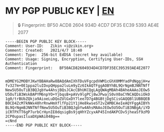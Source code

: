 # MY PGP PUBLIC KEY | [EN](https://github.com/Zikinn/PGP/blob/main/README_EN.md)
> 🔒 Fingerprint: BF50 ACD8 2604 934D 4CD7  DF35 EC39 5393 AE4E 2077

```
-----BEGIN PGP PUBLIC KEY BLOCK-----
Comment: User-ID:	Zikin <i@zikin.org>
Comment: Created:	2021/4/7 18:40
Comment: Type:	256-bit EdDSA (secret key available)
Comment: Usage:	Signing, Encryption, Certifying User-IDs, SSH Authentication
Comment: Fingerprint:	BF50ACD82604934D4CD7DF35EC395393AE4E2077


mDMEYG2MOBYJKwYBBAHaRw8BAQdAmIXhTDuVFgcpdVWM1cGhX0MMYadPdNggjH+w
fv327m+0E1ppa2luIDxpQHppa2luLm9yZz6IkAQTFggAOBYhBL9QrNgmBJNNTNff
New5U5OuTiB3BQJgbYw4AhsjBQsJCAcCBhUKCQgLAgQWAgMBAh4BAheAAAoJEOw5
U5OuTiB3WskBAPYM6npYO+YjbqsB+pAVv9lgPCj8wJPwajS0vX0aCYNCAQDsiOkO
1g0/trBUbZQkja9AioeLuDQoZUlGxDY7lee7D7g4BGBtjDgSCisGAQQBl1UBBQEB
B0CD4ZcM7kNWx40hrRnwHmXflfFp21Y1jHe8kwseST2vZAMBCAeIeAQYFggAIBYh
BL9QrNgmBJNNTNffNew5U5OuTiB3BQJgbYw4AhsMAAoJEOw5U5OuTiB3NBgA/iYD
iCRTPXTT6gP7urbCrHynIE0dqsigBs9jqHhYZcyxAP45IndAKPCDv5jheaSf9zPD
2CP0upasIluaDXpWAi04Bg==
=cNnd
-----END PGP PUBLIC KEY BLOCK-----
```
